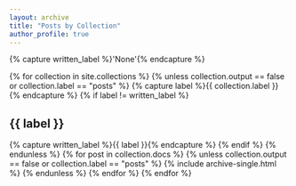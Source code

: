 ```yaml
---
layout: archive
title: "Posts by Collection"
author_profile: true
---
```


{% capture written_label %}'None'{% endcapture %}

{% for collection in site.collections %}
    {% unless collection.output == false or collection.label == "posts" %}
        {% capture label %}{{ collection.label }}{% endcapture %}
        {% if label != written_label %}
            <h2 id="{{ label | slugify }}" class="archive__subtitle">{{ label }}</h2>
            {% capture written_label %}{{ label }}{% endcapture %}
        {% endif %}
    {% endunless %}
    {% for post in collection.docs %}
        {% unless collection.output == false or collection.label == "posts" %}
            {% include archive-single.html %}
        {% endunless %}
    {% endfor %}
{% endfor %}
